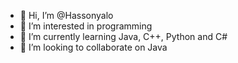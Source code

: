 - 👋 Hi, I’m @Hassonyalo
- 👀 I’m interested in programming
- 🌱 I’m currently learning Java, C++, Python and C#
- 💞️ I’m looking to collaborate on Java
